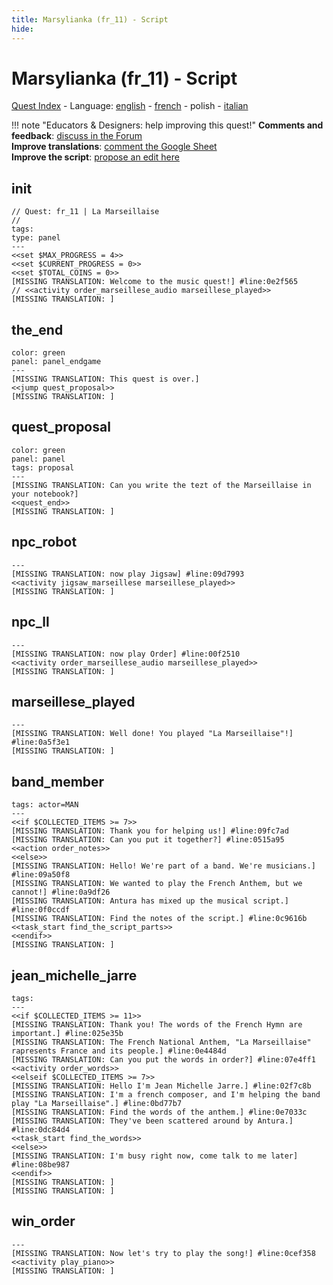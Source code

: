 ```yaml
---
title: Marsylianka (fr_11) - Script
hide:
---
```


# Marsylianka (fr_11) - Script
[Quest Index](./index.pl.md) - Language: [english](./fr_11-script.md) - [french](./fr_11-script.fr.md) - polish - [italian](./fr_11-script.it.md)

!!! note "Educators & Designers: help improving this quest!"
    **Comments and feedback**: [discuss in the Forum](https://vgwb.discourse.group/t/fr-11-la-marseillaise/30/1)  
    **Improve translations**: [comment the Google Sheet](https://docs.google.com/spreadsheets/d/1FPFOy8CHor5ArSg57xMuPAG7WM27-ecDOiU-OmtHgjw/edit?gid=849141304#gid=849141304)  
    **Improve the script**: [propose an edit here](https://github.com/vgwb/Antura/blob/main/Assets/_discover/_quests/FR_11%20Music%20Marseillese/FR_11%20Music%20Marseillese%20-%20Yarn%20Script.yarn)  

<a id="ys-node-init"></a>
## init

<div class="yarn-node" data-title="init"><pre class="yarn-code"><code><span class="yarn-header-dim">// Quest: fr_11 | La Marseillaise</span>
<span class="yarn-header-dim">// </span>
<span class="yarn-header-dim">tags:</span>
<span class="yarn-header-dim">type: panel</span>
<span class="yarn-header-dim">---</span>
<span class="yarn-cmd">&lt;&lt;set $MAX_PROGRESS = 4&gt;&gt;</span>
<span class="yarn-cmd">&lt;&lt;set $CURRENT_PROGRESS = 0&gt;&gt;</span>
<span class="yarn-cmd">&lt;&lt;set $TOTAL_COINS = 0&gt;&gt;</span>
<span class="yarn-line">[MISSING TRANSLATION: Welcome to the music quest!] <span class="yarn-meta">#line:0e2f565 </span></span>
<span class="yarn-comment">// &lt;&lt;activity order_marseillese_audio marseillese_played&gt;&gt;</span>
[MISSING TRANSLATION: ]
</code></pre></div>

<a id="ys-node-the-end"></a>
## the_end

<div class="yarn-node" data-title="the_end"><pre class="yarn-code" style="--node-color:green"><code><span class="yarn-header-dim">color: green</span>
<span class="yarn-header-dim">panel: panel_endgame</span>
<span class="yarn-header-dim">---</span>
[MISSING TRANSLATION: This quest is over.]
<span class="yarn-cmd">&lt;&lt;jump quest_proposal&gt;&gt;</span>
[MISSING TRANSLATION: ]
</code></pre></div>

<a id="ys-node-quest-proposal"></a>
## quest_proposal

<div class="yarn-node" data-title="quest_proposal"><pre class="yarn-code" style="--node-color:green"><code><span class="yarn-header-dim">color: green</span>
<span class="yarn-header-dim">panel: panel</span>
<span class="yarn-header-dim">tags: proposal</span>
<span class="yarn-header-dim">---</span>
[MISSING TRANSLATION: Can you write the tezt of the Marseillaise in your notebook?]
<span class="yarn-cmd">&lt;&lt;quest_end&gt;&gt;</span>
[MISSING TRANSLATION: ]
</code></pre></div>

<a id="ys-node-npc-robot"></a>
## npc_robot

<div class="yarn-node" data-title="npc_robot"><pre class="yarn-code"><code><span class="yarn-header-dim">---</span>
<span class="yarn-line">[MISSING TRANSLATION: now play Jigsaw] <span class="yarn-meta">#line:09d7993 </span></span>
<span class="yarn-cmd">&lt;&lt;activity jigsaw_marseillese marseillese_played&gt;&gt;</span>
[MISSING TRANSLATION: ]
</code></pre></div>

<a id="ys-node-npc-ll"></a>
## npc_ll

<div class="yarn-node" data-title="npc_ll"><pre class="yarn-code"><code><span class="yarn-header-dim">---</span>
<span class="yarn-line">[MISSING TRANSLATION: now play Order] <span class="yarn-meta">#line:00f2510 </span></span>
<span class="yarn-cmd">&lt;&lt;activity order_marseillese_audio marseillese_played&gt;&gt;</span>
[MISSING TRANSLATION: ]
</code></pre></div>

<a id="ys-node-marseillese-played"></a>
## marseillese_played

<div class="yarn-node" data-title="marseillese_played"><pre class="yarn-code"><code><span class="yarn-header-dim">---</span>
<span class="yarn-line">[MISSING TRANSLATION: Well done! You played "La Marseillaise"!] <span class="yarn-meta">#line:0a5f3e1</span></span>
[MISSING TRANSLATION: ]
</code></pre></div>

<a id="ys-node-band-member"></a>
## band_member

<div class="yarn-node" data-title="band_member"><pre class="yarn-code"><code><span class="yarn-header-dim">tags: actor=MAN</span>
<span class="yarn-header-dim">---</span>
&lt;&lt;if $COLLECTED_ITEMS &gt;= 7&gt;&gt;
<span class="yarn-line">[MISSING TRANSLATION: Thank you for helping us!] <span class="yarn-meta">#line:09fc7ad </span></span>
<span class="yarn-line">[MISSING TRANSLATION: Can you put it together?] <span class="yarn-meta">#line:0515a95 </span></span>
<span class="yarn-cmd">&lt;&lt;action order_notes&gt;&gt;</span>
<span class="yarn-cmd">&lt;&lt;else&gt;&gt;</span>
<span class="yarn-line">[MISSING TRANSLATION: Hello! We're part of a band. We're musicians.] <span class="yarn-meta">#line:09a50f8 </span></span>
<span class="yarn-line">[MISSING TRANSLATION: We wanted to play the French Anthem, but we cannot!] <span class="yarn-meta">#line:0a9df26 </span></span>
<span class="yarn-line">[MISSING TRANSLATION: Antura has mixed up the musical script.] <span class="yarn-meta">#line:0f0ccdf </span></span>
<span class="yarn-line">[MISSING TRANSLATION: Find the notes of the script.] <span class="yarn-meta">#line:0c9616b </span></span>
<span class="yarn-cmd">&lt;&lt;task_start find_the_script_parts&gt;&gt;</span>
<span class="yarn-cmd">&lt;&lt;endif&gt;&gt;</span>
[MISSING TRANSLATION: ]
</code></pre></div>

<a id="ys-node-jean-michelle-jarre"></a>
## jean_michelle_jarre

<div class="yarn-node" data-title="jean_michelle_jarre"><pre class="yarn-code"><code><span class="yarn-header-dim">tags: </span>
<span class="yarn-header-dim">---</span>
&lt;&lt;if $COLLECTED_ITEMS &gt;= 11&gt;&gt;
<span class="yarn-line">[MISSING TRANSLATION: Thank you! The words of the French Hymn are important.] <span class="yarn-meta">#line:025e35b </span></span>
<span class="yarn-line">[MISSING TRANSLATION: The French National Anthem, "La Marseillaise" rapresents France and its people.] <span class="yarn-meta">#line:0e4484d </span></span>
<span class="yarn-line">[MISSING TRANSLATION: Can you put the words in order?] <span class="yarn-meta">#line:07e4ff1 </span></span>
<span class="yarn-cmd">&lt;&lt;activity order_words&gt;&gt;</span>
&lt;&lt;elseif $COLLECTED_ITEMS &gt;= 7&gt;&gt;
<span class="yarn-line">[MISSING TRANSLATION: Hello I'm Jean Michelle Jarre.] <span class="yarn-meta">#line:02f7c8b </span></span>
<span class="yarn-line">[MISSING TRANSLATION: I'm a french composer, and I'm helping the band play "La Marseillaise".] <span class="yarn-meta">#line:0bd77b7 </span></span>
<span class="yarn-line">[MISSING TRANSLATION: Find the words of the anthem.] <span class="yarn-meta">#line:0e7033c </span></span>
<span class="yarn-line">[MISSING TRANSLATION: They've been scattered around by Antura.] <span class="yarn-meta">#line:0dc84d4 </span></span>
<span class="yarn-cmd">&lt;&lt;task_start find_the_words&gt;&gt;</span>
<span class="yarn-cmd">&lt;&lt;else&gt;&gt;</span>
<span class="yarn-line">[MISSING TRANSLATION: I'm busy right now, come talk to me later] <span class="yarn-meta">#line:08be987 </span></span>
<span class="yarn-cmd">&lt;&lt;endif&gt;&gt;</span>
[MISSING TRANSLATION: ]
[MISSING TRANSLATION: ]
</code></pre></div>

<a id="ys-node-win-order"></a>
## win_order

<div class="yarn-node" data-title="win_order"><pre class="yarn-code"><code><span class="yarn-header-dim">---</span>
<span class="yarn-line">[MISSING TRANSLATION: Now let's try to play the song!] <span class="yarn-meta">#line:0cef358 </span></span>
<span class="yarn-cmd">&lt;&lt;activity play_piano&gt;&gt;</span>
[MISSING TRANSLATION: ]
</code></pre></div>


